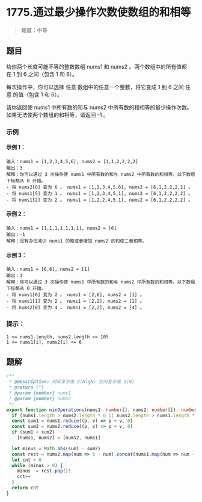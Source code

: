 # 1775.通过最少操作次数使数组的和相等

> 难度：中等

## 题目

给你两个长度可能不等的整数数组 nums1 和 nums2 。两个数组中的所有值都在 1 到 6 之间（包含 1 和 6）。

每次操作中，你可以选择 任意 数组中的任意一个整数，将它变成 1 到 6 之间 任意 的值（包含 1 和 6）。

请你返回使 nums1 中所有数的和与 nums2 中所有数的和相等的最少操作次数。如果无法使两个数组的和相等，请返回 -1 。

### 示例

#### 示例 1：

```
输入：nums1 = [1,2,3,4,5,6], nums2 = [1,1,2,2,2,2]
输出：3
解释：你可以通过 3 次操作使 nums1 中所有数的和与 nums2 中所有数的和相等。以下数组下标都从 0 开始。
- 将 nums2[0] 变为 6 。 nums1 = [1,2,3,4,5,6], nums2 = [6,1,2,2,2,2] 。
- 将 nums1[5] 变为 1 。 nums1 = [1,2,3,4,5,1], nums2 = [6,1,2,2,2,2] 。
- 将 nums1[2] 变为 2 。 nums1 = [1,2,2,4,5,1], nums2 = [6,1,2,2,2,2] 。
```

#### 示例 2：

```
输入：nums1 = [1,1,1,1,1,1,1], nums2 = [6]
输出：-1
解释：没有办法减少 nums1 的和或者增加 nums2 的和使二者相等。
```

#### 示例 3：

```
输入：nums1 = [6,6], nums2 = [1]
输出：3
解释：你可以通过 3 次操作使 nums1 中所有数的和与 nums2 中所有数的和相等。以下数组下标都从 0 开始。
- 将 nums1[0] 变为 2 。 nums1 = [2,6], nums2 = [1] 。
- 将 nums1[1] 变为 2 。 nums1 = [2,2], nums2 = [1] 。
- 将 nums2[0] 变为 4 。 nums1 = [2,2], nums2 = [4] 。
```

### 提示：

```
1 <= nums1.length, nums2.length <= 105
1 <= nums1[i], nums2[i] <= 6
```

## 题解

```ts
/**
 * @description: 时间复杂度 O(NlgN) 空间复杂度 O(N)
 * @return {*}
 * @param {number} nums1
 * @param {number} nums2
 */
export function minOperations(nums1: number[], nums2: number[]): number {
  if (nums1.length > nums2.length * 6 || nums2.length > nums1.length * 6) return -1
  const sum1 = nums1.reduce((p, v) => p + v, 0)
  const sum2 = nums2.reduce((p, v) => p + v, 0)
  if (sum1 < sum2)
    [nums1, nums2] = [nums2, nums1]

  let minus = Math.abs(sum1 - sum2)
  const rest = nums2.map(num => 6 - num).concat(nums1.map(num => num - 1)).sort((a, b) => a - b)
  let cnt = 0
  while (minus > 0) {
    minus -= rest.pop()!
    cnt++
  }
  return cnt
}
```
